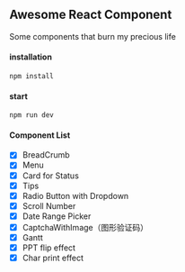 ## Awesome React Component

Some components that burn my precious life
#### installation

```
npm install
```

#### start

```
npm run dev
```

#### Component List
- [x] BreadCrumb
- [x] Menu
- [x] Card for Status 
- [x] Tips
- [x] Radio Button with Dropdown
- [x] Scroll Number
- [x] Date Range Picker
- [x] CaptchaWithImage（图形验证码）
- [x] Gantt
- [x] PPT flip effect
- [x] Char print effect
